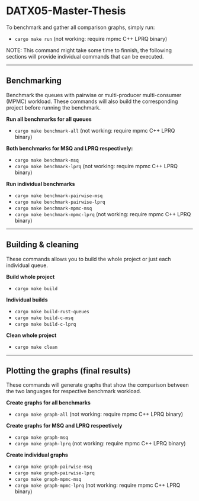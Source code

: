 # DATX05-Master-Thesis
To benchmark and gather all comparison graphs, simply run:
- `cargo make run` (not working: require mpmc C++ LPRQ binary)

NOTE: This command might take some time to finnish, the following sections will provide individual commands that can be executed.

***

## Benchmarking
Benchmark the queues with pairwise or multi-producer multi-consumer (MPMC) workload.  These commands will also build the corresponding project before running the benchmark.

**Run all benchmarks for all queues**
- `cargo make benchmark-all` (not working: require mpmc C++ LPRQ binary)

**Both benchmarks for MSQ and LPRQ respectively:**
- `cargo make benchmark-msq`
- `cargo make benchmark-lprq` (not working: require mpmc C++ LPRQ binary)

**Run individual benchmarks**
- `cargo make benchmark-pairwise-msq`
- `cargo make benchmark-pairwise-lprq`
- `cargo make benchmark-mpmc-msq`
- `cargo make benchmark-mpmc-lprq` (not working: require mpmc C++ LPRQ binary)

***

## Building & cleaning
These commands allows you to build the whole project or just each individual queue.

**Build whole project**
- `cargo make build`

**Individual builds**
- `cargo make build-rust-queues`
- `cargo make build-c-msq`
- `cargo make build-c-lprq`

**Clean whole project**
- `cargo make clean`

***

## Plotting the graphs (final results)
These commands will generate graphs that show the comparison between the two languages for respective benchmark workload.

**Create graphs for all benchmarks**
- `cargo make graph-all` (not working: require mpmc C++ LPRQ binary)

**Create graphs for MSQ and LPRQ respectively**
- `cargo make graph-msq`
- `cargo make graph-lprq` (not working: require mpmc C++ LPRQ binary)

**Create individual graphs**
- `cargo make graph-pairwise-msq`
- `cargo make graph-pairwise-lprq`
- `cargo make graph-mpmc-msq`
- `cargo make graph-mpmc-lprq` (not working: require mpmc C++ LPRQ binary)